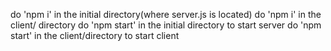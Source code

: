 do 'npm i' in the initial directory(where server.js is located)
do 'npm i' in the client/ directory
do 'npm start' in the initial directory to start server
do 'npm start' in the client/directory to start client